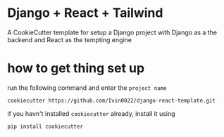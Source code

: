 # Django + React + Tailwind

A CookieCutter template for setup a Django project with Django as a the backend and React as the tempting engine

# how to get thing set up

run the following command and enter the `project name`

    cookiecutter https://github.com/Ivin0022/django-react-template.git

if you havn't installed `cookiecutter` already, install it using 

    pip install cookiecutter

